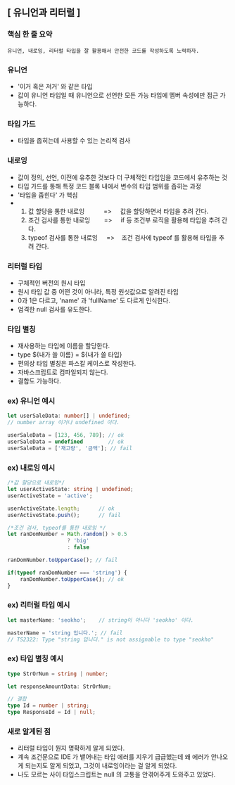 ## [ 유니언과 리터럴 ]

### 핵심 한 줄 요약
    유니언, 내로잉, 리터럴 타입을 잘 활용해서 안전한 코드를 작성하도록 노력하자. 


### 유니언
- '이거 혹은 저거' 와 같은 타입
- 값이 유니언 타입일 때 유니언으로 선언한 모든 가능 타입에 멤버 속성에만 접근 가능하다.

### 타입 가드
- 타입을 좁히는데 사용할 수 있는 논리적 검사

### 내로잉
- 값이 정의, 선언, 이전에 유추한 것보다 더 구체적인 타입임을 코드에서 유추하는 것
- 타입 가드를 통해 특정 코드 블록 내에서 변수의 타입 범위를 좁히는 과정
- '타입을 좁힌다' 가 핵심
- 1. 값 할당을 통한 내로잉&nbsp;&nbsp;&nbsp;&nbsp;&nbsp;&nbsp;&nbsp;&nbsp;&nbsp;&nbsp; => &nbsp;&nbsp;&nbsp; 값을 할당하면서 타입을 추려 간다.
  2. 조건 검사를 통한 내로잉&nbsp;&nbsp;&nbsp;&nbsp;&nbsp;&nbsp;&nbsp; => &nbsp;&nbsp;&nbsp; if 등 조건부 로직을 활용해 타입을 추려 간다.
  3. typeof 검사를 통한 내로잉&nbsp;&nbsp;&nbsp;&nbsp; => &nbsp;&nbsp;  조건 검사에 typeof 를 활용해 타입을 추려 간다.

### 리터럴 타입
- 구체적인 버전의 원시 타입
- 원시 타입 값 중 어떤 것이 아니라, 특정 원싯값으로 알려진 타입
- 0과 1은 다르고, 'name' 과 'fullName' 도 다르게 인식한다.
- 엄격한 null 검사를 유도한다.

### 타입 별칭
- 재사용하는 타입에 이름을 할당한다.
- type ${내가 쓸 이름} = ${내가 쓸 타입}
- 편의상 타입 별칭은 파스칼 케이스로 작성한다.
- 자바스크립트로 컴파일되지 않는다.
- 결합도 가능하다.

### ex) 유니언 예시
```typescript
let userSaleData: number[] | undefined;
// number array 이거나 undefined 이다.

userSaleData = [123, 456, 789]; // ok
userSaleData = undefined        // ok
userSaleData = ['재고량', '금액']; // fail
```

### ex) 내로잉 예시
```typescript
/*값 할당으로 내로잉*/
let userActiveState: string | undefined;
userActiveState = 'active';

userActiveState.length;      // ok
userActiveState.push();      // fail

/*조건 검사, typeof를 통한 내로잉 */
let ranDomNumber = Math.random() > 0.5
                   ? 'big'
                   : false

ranDomNumber.toUpperCase(); // fail 

if(typeof ranDomNumber === 'string') {
    ranDomNumber.toUpperCase(); // ok
}
```

### ex) 리터럴 타입 예시
```typescript
let masterName: 'seokho';    // string이 아니다 'seokho' 이다.

masterName = 'string 입니다.'; // fail
// TS2322: Type "string 입니다." is not assignable to type "seokho"

```

### ex) 타입 별칭 예시
```typescript
type StrOrNum = string | number;

let responseAmountData: StrOrNum;

// 결합
type Id = number | string;
type ResponseId = Id | null;

```
### 새로 알게된 점
- 리터럴 타입이 뭔지 명확하게 알게 되었다.
- 계속 조건문으로 IDE 가 뱉어내는 타입 에러를 지우기 급급했는데 왜 에러가 안나오게 되는지도 알게 되었고, 그것이 내로잉이라는 걸 알게 되었다.
- 나도 모르는 사이 타입스크립트는 null 의 고통을 안겪어주게 도와주고 있었다.
